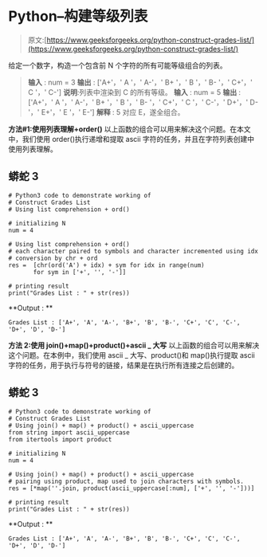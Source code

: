 # Python–构建等级列表

> 原文:[https://www.geeksforgeeks.org/python-construct-grades-list/](https://www.geeksforgeeks.org/python-construct-grades-list/)

给定一个数字，构造一个包含前 N 个字符的所有可能等级组合的列表。

> **输入** : num = 3
> **输出** : ['A+'，' A '，' A-'，' B+ '，' B '，' B- '，' C+'，' C '，' C-']
> **说明**:列表中渲染到 C 的所有等级。
> **输入** : num = 5
> **输出** : ['A+'，' A '，' A-'，' B+ '，' B '，' B- '，' C+'，' C '，' C-'，' D+'，' D-'，' E+'，' E '，' E-']
> **解释** : 5 对应 E，遂全组合。

**方法#1:使用列表理解+order()**
以上函数的组合可以用来解决这个问题。在本文中，我们使用 order()执行递增和提取 ascii 字符的任务，并且在字符列表创建中使用列表理解。

## 蟒蛇 3

```
# Python3 code to demonstrate working of
# Construct Grades List
# Using list comprehension + ord()

# initializing N
num = 4

# Using list comprehension + ord()
# each character paired to symbols and character incremented using idx
# conversion by chr + ord
res =  [chr(ord('A') + idx) + sym for idx in range(num)
       for sym in ['+', '', '-']]      

# printing result
print("Grades List : " + str(res))
```

**Output : **

```
Grades List : ['A+', 'A', 'A-', 'B+', 'B', 'B-', 'C+', 'C', 'C-', 'D+', 'D', 'D-']
```

**方法 2:使用 join()+map()+product()+ascii _ 大写**
以上函数的组合可以用来解决这个问题。在本例中，我们使用 ascii _ 大写、product()和 map()执行提取 ascii 字符的任务，用于执行与符号的链接，结果是在执行所有连接之后创建的。

## 蟒蛇 3

```
# Python3 code to demonstrate working of
# Construct Grades List
# Using join() + map() + product() + ascii_uppercase
from string import ascii_uppercase
from itertools import product

# initializing N
num = 4

# Using join() + map() + product() + ascii_uppercase
# pairing using product, map used to join characters with symbols.
res = [*map(''.join, product(ascii_uppercase[:num], ['+', '', '-']))]

# printing result
print("Grades List : " + str(res))
```

**Output : **

```
Grades List : ['A+', 'A', 'A-', 'B+', 'B', 'B-', 'C+', 'C', 'C-', 'D+', 'D', 'D-']
```